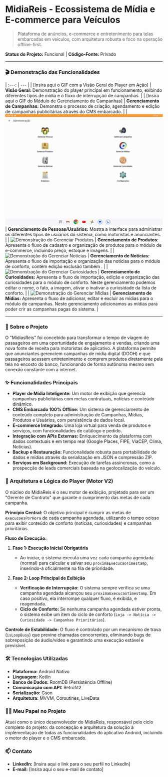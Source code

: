 # MidiaReis - Ecossistema de Mídia e E-commerce para Veículos

> Plataforma de anúncios, e-commerce e entretenimento para telas embarcadas em veículos, com arquitetura robusta e foco na operação offline-first.

**Status do Projeto:** Funcional | **Código-Fonte:** Privado

---

### 🎬 Demonstração das Funcionalidades

| :---: | --- |
| [Insira aqui o GIF com a Visão Geral do Player em Ação] | **Visão Geral:** Demonstração do player principal em funcionamento, exibindo diferentes tipos de mídia e o fluxo de interrupção de campanhas. |
| [Insira aqui o GIF do Módulo de Gerenciamento de Campanhas] | **Gerenciamento de Campanhas:** Demonstra o processo de criação, agendamento e edição de campanhas publicitárias através do CMS embarcado. |
| ![Demonstração do Módulo de Pessoas](https://github.com/digaoreisdev/showcase-midiasreis/blob/main/assets/Video-02-Gerenciar-Pessoas.gif?raw=true) | **Gerenciamento de Pessoas/Usuários:** Mostra a interface para administrar os diferentes tipos de usuários do sistema, como motoristas e anunciantes. |
| ![Demonstração do Gerenciar Produtos](https://github.com/digaoreisdev/showcase-midiasreis/blob/main/assets/Video-03-Gerenciar-Produtos.gif?raw=true) | **Gerenciamento de Produtos:** Apresenta o fluxo de cadastro e organização de produtos para o módulo de e-commerce, incluindo preço, estoque e imagens. |
| ![Demonstração do Gerenciar Notícias](https://github.com/digaoreisdev/showcase-midiasreis/blob/main/assets/Video-04-Gerenciar-Not%C3%ADcias.gif?raw=true) | **Gerenciamento de Notícias:** Apresenta o fluxo de importação e organização das notícias para o módulo de conforto, contêm edição exclusão também . |
| ![Demonstração do Gerenciar Curiosidades](https://github.com/digaoreisdev/showcase-midiasreis/blob/main/assets/Video%2005%20-%20Gerenciar%20Curiosidades.gif?raw=true) | **Gerenciamento de Curiosidades:** Apresenta o fluxo de importação, edição e organização das curiosidades para o módulo de conforto. Neste gerenciamento podemos editar o nome, o fato, a imagem, ativar o inativar a curiosidade da lista de conforto. |
| ![Demonstração do Gerenciar Mídias](https://github.com/digaoreisdev/showcase-midiasreis/blob/main/assets/Video-06-Gerenciar-M%C3%ADdias.gif?raw=true) | **Gerenciamento de Mídias:** Apresenta o fluxo de adicionar, editar e excluir as mídias para o módulo de campanhas. Neste gerenciamento adicionamos as mídias para poder crir as campanhas pagas do sistema. |




---

### 🎯 Sobre o Projeto

O "MídiasReis" foi concebido para transformar o tempo de viagem de passageiros em uma oportunidade de engajamento e vendas, criando uma nova fonte de receita para motoristas de aplicativo. A plataforma permite que anunciantes gerenciem campanhas de mídia digital (DOOH) e que passageiros acessem entretenimento e comprem produtos diretamente pela tela no encosto do banco, funcionando de forma autônoma mesmo sem conexão constante com a internet.

### ✨ Funcionalidades Principais

* **Player de Mídia Inteligente:** Um motor de exibição que gerencia campanhas publicitárias com metas contratuais, notícias e conteúdo dinâmico.
* **CMS Embarcado 100% Offline:** Um sistema de gerenciamento de conteúdo completo para administração de Campanhas, Mídias, Produtos e Usuários, com persistência de dados local.
* **E-commerce Integrado:** Uma loja virtual para venda de produtos e serviços, com funcionalidades de catálogo e pedido.
* **Integração com APIs Externas:** Enriquecimento da plataforma com dados contextuais e em tempo real (Google Places, FIPE, ViaCEP, Clima, Notícias).
* **Backup e Restauração:** Funcionalidade robusta para portabilidade de dados e mídias através da serialização em JSON e compressão ZIP.
* **Serviços em Background:** Execução de tarefas assíncronas, como a prospecção de leads comerciais baseada na geolocalização do veículo.

### 🧠 Arquitetura e Lógica do Player (Motor V2)

O núcleo do MidiaReis é o seu motor de exibição, projetado para ser um "Gerente de Contrato" que garante o cumprimento das metas de cada campanha.

**Princípio Central:**
O objetivo principal é cumprir as metas de `execucoesPorHora` de cada campanha agendada, utilizando o tempo ocioso para exibir conteúdo de conforto (notícias, curiosidades) e campanhas prioritárias.

**Fluxo de Execução:**

1.  **Fase 1: Execução Inicial Obrigatória**
    * Ao iniciar, o sistema executa uma vez cada campanha agendada (normal) para calcular e salvar seu `proximaExecucaoTimestamp`, inserindo-a oficialmente na fila de prioridade.

2.  **Fase 2: Loop Principal de Exibição**
    * **Verificação de Interrupção:** O sistema sempre verifica se uma campanha agendada alcançou seu `proximaExecucaoTimestamp`. Em caso positivo, ela interrompe qualquer fluxo, é exibida, e reagendada.
    * **Ciclo de Conforto:** Se nenhuma campanha agendada estiver pronta, o sistema exibe um item do ciclo de conforto (`Loja -> Notícia -> Curiosidade -> Campanhas Prioritárias`).

**Controle de Estabilidade:**
O fluxo é controlado por um mecanismo de trava (`isLoopBusy`) que previne chamadas concorrentes, eliminando bugs de sobreposição de áudio/vídeo e garantindo uma execução estável e previsível.

### 🛠️ Tecnologias Utilizadas

* **Plataforma:** Android Nativo
* **Linguagem:** Kotlin
* **Banco de Dados:** RoomDB (Persistência Offline)
* **Comunicação com API:** Retrofit2
* **Serialização:** Gson
* **Arquitetura:** MVVM, Coroutines, LiveData

### 👨‍💻 Meu Papel no Projeto

Atuei como o único desenvolvedor do MidiaReis, responsável pelo ciclo completo do projeto: da concepção e arquitetura da solução à implementação de todas as funcionalidades do aplicativo Android, incluindo o motor do player e o CMS embarcado.

### 📫 Contato

* **LinkedIn:** [Insira aqui o link para o seu perfil no LinkedIn]
* **E-mail:** [Insira aqui o seu e-mail de contato]
